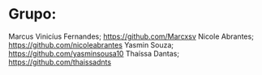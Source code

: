 # Grupo:
Marcus Vinicíus Fernandes; https://github.com/Marcxsv
Nicole Abrantes; https://github.com/nicoleabrantes
Yasmin Souza; https://github.com/yasminsousa10
Thaíssa Dantas; https://github.com/thaissadnts

